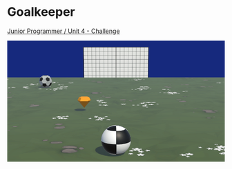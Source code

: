 # Goalkeeper
 
[Junior Programmer / Unit 4 - Challenge](https://learn.unity.com/tutorial/challenge-4-soccer-scripting)  

![](./ingame_screenshot.png)


